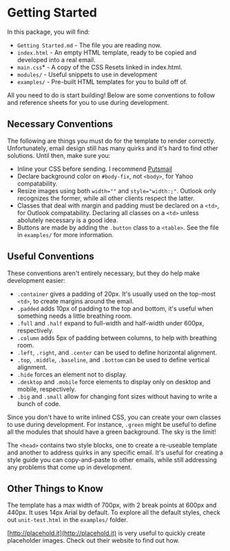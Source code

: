 # Getting Started
In this package, you will find:
* `Getting Started.md` - The file you are reading now.
* `index.html` - An empty HTML template, ready to be copied and developed into a real email.
* `main.css`* - A copy of the CSS Resets linked in index.html.
* `modules/` - Useful snippets to use in development
* `examples/` - Pre-built HTML templates for you to build off of.

All you need to do is start building! Below are some conventions to follow and reference sheets for you to use during development.

## Necessary Conventions
The following are things you must do for the template to render correctly. Unfortunately, email design still has many quirks and it's hard to find other solutions. Until then, make sure you:
* Inline your CSS before sending. I recommend [Putsmail](http://putsmail.com/inliner)
* Declare background color on `#body-fix`, not `<body>`, for Yahoo compatability.
* Resize images using both `width=""` and `style="width:;"`. Outlook only recognizes the former, while all other clients respect the latter.
* Classes that deal with margin and padding must be declared on a `<td>`, for Outlook compatability. Declaring all classes on a `<td>` unless abolutely necessary is a good idea. 
* Buttons are made by adding the `.button` class to a `<table>`. See the file in `examples/` for more information.

## Useful Conventions
These conventions aren't entirely necessary, but they do help make development easier:

* `.container` gives a padding of 20px. It's usually used on the top-most `<td>`, to create margins around the email.
* `.padded` adds 10px of padding to the top and bottom, it's useful when something needs a little breathing room.
* `.full` and `.half` expand to full-width and half-width under 600px, respectively.
* `.column` adds 5px of padding between columns, to help with breathing room.
* `.left`, `.right`, and `.center` can be used to define horizontal alignment.
* `.top`, `.middle`, `.baseline`, and `.bottom` can be used to define vertical alignment.
* `.hide` forces an element not to display.
* `.desktop` and `.mobile` force elements to display only on desktop and mobile, respectively.
* `.big` and `.small` allow for changing font sizes without having to write a bunch of code.

Since you don't have to write inlined CSS, you can create your own classes to use during development. For instance, `.green` might be useful to define all the modules that should have a green background. The sky is the limit!

The `<head>` contains two style blocks, one to create a re-useable template and another to address quirks in any specific email. It's useful for creating a style guide you can copy-and-paste to other emails, while still addressing any problems that come up in development.

## Other Things to Know

The template has a max width of 700px, with 2 break points at 600px and 440px. It uses 14px Arial by default. To explore all the default styles, check out `unit-test.html` in the `examples/` folder.

[http://placehold.it](http://placehold.it) is very useful to quickly create placeholder images. Check out their website to find out how.
 



